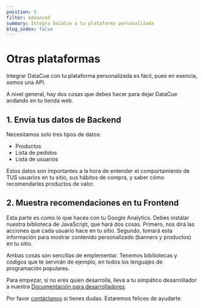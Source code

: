 ```yaml
---
position: 5
filter: advanced
summary: Integra DataCue a tu plataforma personalizada
blog_index: false
---
```


# Otras plataformas

Integrar DataCue con tu plataforma personalizada es fácil, pues en esencia, somos una API.

A nivel general, hay dos cosas que debes hacer para dejar DataCue andando en tu tienda web.

## 1. Envía tus datos de Backend

Necesitamos solo tres tipos de datos:

- Productos
- Lista de pedidos
- Lista de usuarios

Estos datos son importantes a la hora de entender el comportamiento de TUS usuarios en tu sitio, sus hábitos de compra, y saber cómo recomendarles productos de valor.

## 2. Muestra recomendaciones en tu Frontend

Esta parte es como lo que haces con tu Google Analytics. Debes instalar nuestra biblioteca de JavaScript, que hará dos cosas. Primero, nos dirá las acciones que cada usuario hace en tu sitio. Segundo, tomará esta información para mostrar contenido personalizado (banners y productos) en tu sitio.

Ambas cosas son sencillas de emplementar. Tenemos bibiliotecas y códigos que te servirán de ejemplo, en todos los lenguajes de programación populares.

Para empezar, si no eres quien desarrolla, lleva a tu simpático desarrollador a nuestra [Documentación para desarrolladores](https://developer.datacue.co/).

Por favor [contáctanos](https://datacue.co/contact) si tienes dudas. Estaremos felices de ayudarte.
